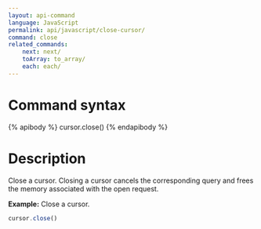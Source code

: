 ```yaml
---
layout: api-command
language: JavaScript
permalink: api/javascript/close-cursor/
command: close
related_commands:
    next: next/
    toArray: to_array/
    each: each/
---
```


# Command syntax #

{% apibody %}
cursor.close()
{% endapibody %}

# Description #


Close a cursor. Closing a cursor cancels the corresponding query and frees the memory
associated with the open request.

__Example:__ Close a cursor.

```js
cursor.close()
```
